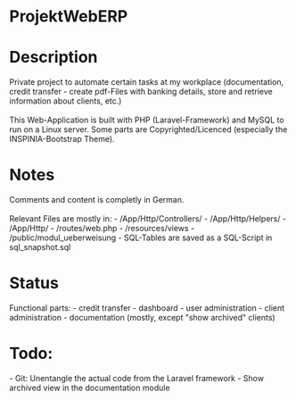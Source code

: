 # ProjektWebERP
<h1>Description</h1>
Private project to automate certain tasks at my workplace (documentation, credit transfer - create pdf-Files with banking details, store and retrieve information about clients, etc.)
<br><br>
This Web-Application is built with PHP (Laravel-Framework) and MySQL to run on a Linux server. Some parts are Copyrighted/Licenced (especially the INSPINIA-Bootstrap Theme).


<h1>Notes</h1>
Comments and content is completly in German.
<br><br>
Relevant Files are mostly in:
- /App/Http/Controllers/
- /App/Http/Helpers/
- /App/Http/
- /routes/web.php
- /resources/views
- /public/modul_ueberweisung
- SQL-Tables are saved as a SQL-Script in sql_snapshot.sql

<h1>Status</h1>
Functional parts:
- credit transfer
- dashboard
- user administration
- client administration
- documentation (mostly, except "show archived" clients)

<h1>Todo:</h1>
- Git: Unentangle the actual code from the Laravel framework
- Show archived view in the documentation module
